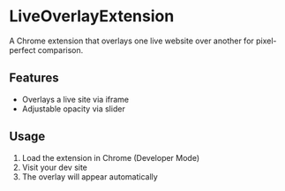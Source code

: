 # LiveOverlayExtension

A Chrome extension that overlays one live website over another for pixel-perfect comparison.

## Features

- Overlays a live site via iframe
- Adjustable opacity via slider

## Usage

1. Load the extension in Chrome (Developer Mode)
2. Visit your dev site
3. The overlay will appear automatically
